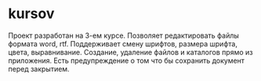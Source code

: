 # kursov
Проект разработан на 3-ем курсе.
Позволяет редактировать файлы формата word, rtf.
Поддерживает смену шрифтов, размера шрифта, цвета, выравнивание. Создание, удаление файлов и каталогов прямо из приложения.
Есть предупреждение о том что бы сохранить документ перед закрытием.
